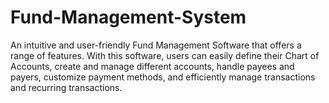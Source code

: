 # Fund-Management-System
An intuitive and user-friendly Fund Management Software that offers a range of features.  With this software, users can easily define their Chart of Accounts, create and  manage different accounts, handle payees and payers, customize payment methods, and  efficiently manage transactions and recurring transactions.  
